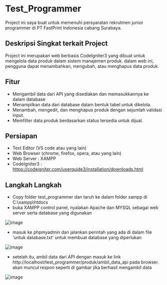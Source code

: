 # Test_Programmer
Project ini saya buat untuk memenuhi persyaratan rekrutmen junior programmer di PT FastPrint Indonesia cabang Surabaya.

## Deskripsi Singkat terkait Project
Project ini merupakan web berbasis CodeIgniter3 yang dibuat untuk mengelola data produk dalam sistem manajemen produk. dalam web ini, pengguna dapat menambahkan, mengubah, atau menghapus data produk.

## Fitur
- Mengambil data dari API yang disediakan dan memasukkannya ke dalam database
- Menampilkan data dari database dalam bentuk tabel untuk dikelola.
- Menambah, mengedit, dan menghapus produk dengan sejumlah validasi input.
- Memfilter data produk berdasarkan status tersedia untuk dijual.

## Persiapan
- Text Editor (VS code atau yang lain)
- Web Browser (chrome, firefox, opera, atau yang lain)
- Web Server : XAMPP
- CodeIgniter3 : https://codeigniter.com/userguide3/installation/downloads.html

## Langkah Langkah
- Copy folder test_programmer dan taruh ke dalam folder xampp di C:\xampp\htdocs
- buka XAMPP control panel, nyalakan Apache dan MYSQL sebagai web server serta database yang digunakan
  
![image](https://github.com/user-attachments/assets/02dfb41a-d809-4227-97ab-a7e1a259eae4)

- masuk ke phpmyadmin dan jalankan perintah yang ada di dalam file 'untuk database.txt' untuk membuat database yang diperlukan

![image](https://github.com/user-attachments/assets/c99cabfb-fab4-452e-a1dd-f52c3791f14c)

- setelah itu, ambil data dari API dengan masuk ke link http://localhost/test_programmer/produk/ambil_data_api pada browser. akan muncul respon seperti di gambar jika berhasil mengambil data

![image](https://github.com/user-attachments/assets/9ea8c241-31b5-4287-8750-38f4a4b85126)



